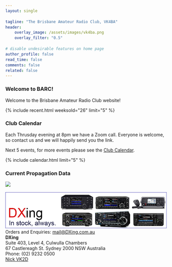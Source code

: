 ```yaml
---
layout: single

tagline: "The Brisbane Amateur Radio Club, VK4BA"
header:
    overlay_image: /assets/images/vk4ba.png
    overlay_filter: "0.5"

# disable undesirable features on home page
author_profile: false
read_time: false
comments: false
related: false
---
```



### Welcome to BARC!

Welcome to the Brisbane Amateur Radio Club website!

{% include recent.html weeksold="26" limit="5" %}

### Club Calendar

Each Thrusday evening at 8pm we have a Zoom call. Everyone is welcome, so
contact us and we will happily send you the link.

Next 5 events, for more events please see the [Club Calendar](/calendar/).

{% include calendar.html limit="5" %}


### Current Propagation Data

<a href="http://www.hamqsl.com/solar.html" title="Click to add Solar-Terrestrial Data to your website!">
    <img src="http://www.hamqsl.com/solar101vhfpic.php?muf=drwn" />
</a>


<p class="small notice">
<a href="https://bit.ly/46Ls2F1" title="DXing.com.au" target="_blank">
    <img src="/assets/images/bannerICOM1.jpg" />
</a>
<br/>
Orders and Enquiries: <a href="mailto:mail@DXing.com.au"> mail@DXing.com.au</a><br/>
<b>DXing</b><br/>
Suite 403, Level 4, Culwulla Chambers<br/>
67 Castlereagh St. Sydney 2000 NSW Australia<br/>
Phone: (02) 9232 0500<br/>
<a href="mailto:mail@DXing.com.au">Nick VK2D</a></p>
